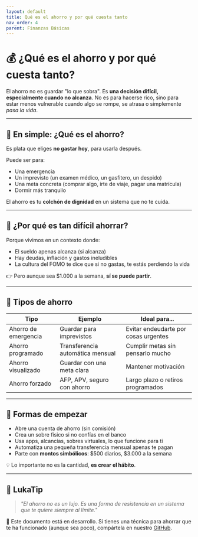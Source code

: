 ```yaml
---
layout: default
title: Qué es el ahorro y por qué cuesta tanto
nav_order: 4
parent: Finanzas Básicas
---
```


# 💰 ¿Qué es el ahorro y por qué cuesta tanto?

El ahorro no es guardar "lo que sobra". Es **una decisión difícil, especialmente cuando no alcanza**.
No es para hacerse rico, sino para estar menos vulnerable cuando algo se rompe, se atrasa o simplemente *pasa la vida*.

---

## 🧠 En simple: ¿Qué es el ahorro?

Es plata que eliges **no gastar hoy**, para usarla después.

Puede ser para:
- Una emergencia
- Un imprevisto (un examen médico, un gasfitero, un despido)
- Una meta concreta (comprar algo, irte de viaje, pagar una matrícula)
- Dormir más tranquilo

El ahorro es tu **colchón de dignidad** en un sistema que no te cuida.

---

## 🧩 ¿Por qué es tan difícil ahorrar?

Porque vivimos en un contexto donde:
- El sueldo apenas alcanza (si alcanza)
- Hay deudas, inflación y gastos ineludibles
- La cultura del FOMO te dice que si no gastas, te estás perdiendo la vida

👉 Pero aunque sea $1.000 a la semana, **sí se puede partir**.

---

## 🎯 Tipos de ahorro

| Tipo                | Ejemplo                          | Ideal para...                     |
|---------------------|----------------------------------|------------------------------------|
| Ahorro de emergencia| Guardar para imprevistos         | Evitar endeudarte por cosas urgentes |
| Ahorro programado   | Transferencia automática mensual | Cumplir metas sin pensarlo mucho   |
| Ahorro visualizado  | Guardar con una meta clara       | Mantener motivación                |
| Ahorro forzado      | AFP, APV, seguro con ahorro      | Largo plazo o retiros programados  |

---

## 🔧 Formas de empezar

- Abre una cuenta de ahorro (sin comisión)
- Crea un sobre físico si no confías en el banco
- Usa apps, alcancías, sobres virtuales, lo que funcione para ti
- Automatiza una pequeña transferencia mensual apenas te pagan
- Parte con **montos simbólicos**: $500 diarios, $3.000 a la semana

💡 Lo importante no es la cantidad, **es crear el hábito**.

---

## 🧠 LukaTip

> *"El ahorro no es un lujo. Es una forma de resistencia en un sistema que te quiere siempre al límite."*

📌 Este documento está en desarrollo.
Si tienes una técnica para ahorrar que te ha funcionado (aunque sea poco), compártela en nuestro [GitHub](https://github.com/raestrada/lukalibre).
